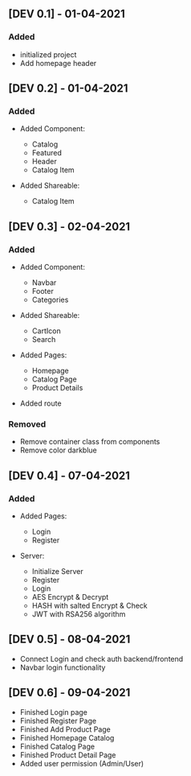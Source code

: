 ## [DEV 0.1] - 01-04-2021

### Added

- initialized project
- Add homepage header

## [DEV 0.2] - 01-04-2021

### Added

- Added Component:

  - Catalog
  - Featured
  - Header
  - Catalog Item

- Added Shareable:
  - Catalog Item

## [DEV 0.3] - 02-04-2021

### Added

- Added Component:

  - Navbar
  - Footer
  - Categories

- Added Shareable:

  - CartIcon
  - Search

- Added Pages:

  - Homepage
  - Catalog Page
  - Product Details

- Added route

### Removed

- Remove container class from components
- Remove color darkblue

## [DEV 0.4] - 07-04-2021

### Added

- Added Pages:

  - Login
  - Register

- Server:
  - Initialize Server
  - Register
  - Login
  - AES Encrypt & Decrypt
  - HASH with salted Encrypt & Check
  - JWT with RSA256 algorithm

## [DEV 0.5] - 08-04-2021

- Connect Login and check auth backend/frontend
- Navbar login functionality

## [DEV 0.6] - 09-04-2021

- Finished Login page
- Finished Register Page
- Finished Add Product Page
- Finished Homepage Catalog
- Finished Catalog Page
- Finished Product Detail Page
- Added user permission (Admin/User)
